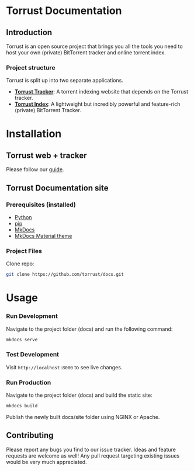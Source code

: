 # Torrust Documentation

## Introduction
Torrust is an open source project that brings you all the tools you need to host your own (private) BitTorrent tracker and online torrent index.

### Project structure
Torrust is split up into two separate applications.

- [__Torrust Tracker__](https://github.com/torrust/torrust-tracker): A torrent indexing website that depends on the Torrust tracker.
- [__Torrust Index__](https://github.com/torrust/torrust): A lightweight but incredibly powerful and feature-rich (private) BitTorrent Tracker.

# Installation

## Torrust web + tracker
Please follow our [guide](https://torrust.github.io/torrust-documentation/installation/).

## Torrust Documentation site
### Prerequisites (installed)

- [Python](https://www.python.org/)
- [pip](https://pip.pypa.io/en/stable/installing/)
- [MkDocs](https://www.mkdocs.org/#installation)
- [MkDocs Material theme](https://squidfunk.github.io/mkdocs-material/getting-started/)

### Project Files

Clone repo:

```bash
git clone https://github.com/torrust/docs.git
```

# Usage

### Run Development

Navigate to the project folder (docs) and run the following command:

```bash
mkdocs serve
```

### Test Development

Visit `http://localhost:8000` to see live changes.

### Run Production

Navigate to the project folder (docs) and build the static site:

```bash
mkdocs build
```

Publish the newly built docs/site folder using NGINX or Apache.

## Contributing
Please report any bugs you find to our issue tracker. Ideas and feature requests are welcome as well!
Any pull request targeting existing issues would be very much appreciated.
